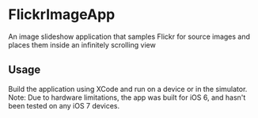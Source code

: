 FlickrImageApp
==============

An image slideshow application that samples Flickr for source images and places them inside an infinitely scrolling view

Usage
-----

Build the application using XCode and run on a device or in the simulator. 
Note: Due to hardware limitations, the app was built for iOS 6, and hasn't been tested on any iOS 7 devices. 
